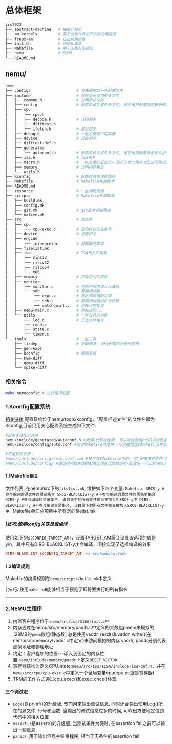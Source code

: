 # 总体框架

```bash
ics2023
├── abstract-machine   # 抽象计算机
├── am-kernels         # 基于抽象计算机开发的应用程序
├── fceux-am           # 红白机模拟器
├── init.sh            # 初始化脚本
├── Makefile           # 用于工程打包提交
├── nemu               # NEMU
└── README.md
```

## nemu/

```bash
nemu
├── configs                    # 预先提供的一些配置文件
├── include                    # 存放全局使用的头文件
│   ├── common.h               # 公用的头文件
│   ├── config                 # 配置系统生成的头文件, 用于维护配置选项更新的时间戳
│   ├── cpu
│   │   ├── cpu.h
│   │   ├── decode.h           # 译码相关
│   │   ├── difftest.h
│   │   └── ifetch.h           # 取址相关
│   ├── debug.h                # 一些方便调试用的宏
│   ├── device                 # 设备相关
│   ├── difftest-def.h
│   ├── generated
│   │   └── autoconf.h         # 配置系统生成的头文件, 用于根据配置信息定义相关的宏
│   ├── isa.h                  # ISA相关
│   ├── macro.h                # 一些方便的宏定义--定义了专门用来对宏进行测试的宏
│   ├── memory                 # 访问内存相关
│   └── utils.h
├── Kconfig                    # 配置信息管理的规则
├── Makefile                   # Makefile构建脚本
├── README.md
├── resource                   # 一些辅助资源
├── scripts                    # Makefile构建脚本
│   ├── build.mk
│   ├── config.mk
│   ├── git.mk                 # git版本控制相关
│   └── native.mk
├── src                        # 源文件
│   ├── cpu
│   │   └── cpu-exec.c         # 指令执行的主循环
│   ├── device                 # 设备相关
│   ├── engine
│   │   └── interpreter        # 解释器的实现
│   ├── filelist.mk
│   ├── isa                    # ISA相关的实现
│   │   ├── mips32
│   │   ├── riscv32
│   │   ├── riscv64
│   │   └── x86
│   ├── memory                 # 内存访问的实现
│   ├── monitor
│   │   ├── monitor.c          # 将客户程序读入计算机
│   │   └── sdb                # 简易调试器
│   │       ├── expr.c         # 表达式求值的实现
│   │       ├── sdb.c          # 简易调试器的命令处理
│   │       └── watchpoint.c   # 监视点的实现
│   ├── nemu-main.c            # 你知道的...
│   └── utils                  # 一些公共的功能
│       ├── log.c              # 日志文件相关
│       ├── rand.c
│       ├── state.c
│       └── timer.c
└── tools                      # 一些工具
    ├── fixdep                 # 依赖修复, 配合配置系统进行使用
    ├── gen-expr
    ├── kconfig                # 配置系统
    ├── kvm-diff
    ├── qemu-diff
    └── spike-diff
```

### 相关指令

```bash
make nemuconfig # 进行编译配置

```

### 1.Kconfig配置系统

[相关链接](https://nju-projectn.github.io/ics-pa-gitbook/ics2024/1.3.html)
配置系统位于nemu/tools/kconfig，"配置描述文件"的文件名都为Kconfig,目前只用关心配置系统生成如下文件:

```bash
#目前关注如下文件
nemu/include/generated/autoconf.h #阅读C代码时使用--可以被包含到C代码中的宏定义
nemu/include/config/auto.conf #阅读Makefile时使用--可以被包含到Makefile中的变量定义

#不重要的东西：
#nemu/include/config/auto.conf.cmd #被包含到Makefile中的, 和"配置描述文件"相关的依赖规则
#nemu/include/config/ #通过时间戳来维护配置选项变化的目录树-配合另一个工具nemu/tools/fixdep来使用
```

#### 1.1Makefile相关

文件列表: 在nemu/src下的`filelist.mk`, 维护如下四个变量:
    ```Makefile
    SRCS-y #参与编译的源文件的候选集合
    SRCS-BLACKLIST-y #不参与编译的源文件的黑名单集合
    DIRS-y #参与编译的目录集合, 该目录下的所有文件都会被加入到SRCS-y中
    DIRS-BLACKLIST-y #不参与编译目录集合, 该目录下的所有文件都会被加入SRCS-BLACKLIST-y中
    ```
    Makefile会汇总项目中所有定的filelist.mk

##### |技巧:使用konfig关联是否编译

使用如下的`$(CONFIG_TARGET_AM)`，设置TARGET_AM将会设置该选项的值是y/n，其中只有DIRS-BLACKLIST-y才会编译，间接实现了选择编译的效果

```Makefile
DIRS-BLACKLIST-$(CONFIG_TARGET_AM) += src/monitor/sdb
```

#### 1.2编译规则

Makefile的编译规则在`nemu/scripts/build.mk`中定义

| 技巧: 使用`make -nB`能够相当于预览了即将要执行的所有指令

---

### 2.NEMU主程序

1. 内置客户程序位于 `nemu/src/isa/$ISA/init.c`中
2. 内存通过在nemu/src/memory/paddr.c中定义的大数组pmem来模拟的128MB的`pmem`数组(静态段)
   总是使用vaddr_read()和vaddr_write()(在nemu/src/memory/vaddr.c中定义)来访问模拟的内存
   vaddr, paddr分别代表虚拟地址和物理地址
3. 约定：客户程序的位置---读入到固定的内存位置:`nemu/include/memory/paddr.h`定义`RESET_VECTOR`
4. 寄存器结构体定义CPU_state:`nemu/src/isa/$ISA/include/isa-def.h`，并在`nemu/src/cpu/cpu-exec.c`中定义一个全局变量cpu(cpu.pc就是寄存器)
5. TRM的工作方式通过cpu_exec()和exec_once()体现

#### 三个调试宏

- `Log()`是printf()的升级版, 专门用来输出调试信息, 同时还会输出使用Log()所在的源文件, 行号和函数. 当输出的调试信息过多的时候, 可以很方便地定位到代码中的相关位置
- `Assert()`是assert()的升级版, 当测试条件为假时, 在assertion fail之前可以输出一些信息
- `panic()`用于输出信息并结束程序, 相当于无条件的assertion fail
